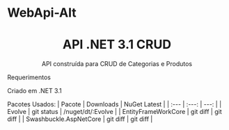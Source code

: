 # WebApi-Alt

<h1 align="center">API .NET 3.1  CRUD </h1>
<p align="center">API construída para CRUD de Categorias e Produtos</p>



Requerimentos

Criado em .NET 3.1 

Pacotes Usados:
| Pacote  | Downloads | NuGet Latest |
| :---         |     :---:      |          ---: |
| Evolve   | git status     | /nuget/dt/:Evolve   |
| EntityFrameWorkCore     | git diff       | git diff      |
| Swashbuckle.AspNetCore     | git diff       | git diff      |

